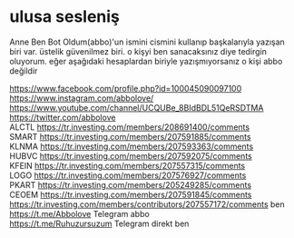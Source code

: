 # ulusa sesleniş

Anne Ben Bot Oldum(abbo)'un ismini cismini kullanıp başkalarıyla yazışan biri var. üstelik güvenilmez biri. o kişyi ben sanacaksınız diye tedirgin oluyorum. eğer aşağıdaki hesaplardan biriyle yazışmıyorsanız o kişi abbo değildir

https://www.facebook.com/profile.php?id=100045090097100 <br> https://www.instagram.com/abbolove/ <br> https://www.youtube.com/channel/UCQUBe_8BIdBDL51QeRSDTMA <br> https://twitter.com/abbolove <br>  ALCTL https://tr.investing.com/members/208691400/comments <br> SMART https://tr.investing.com/members/207591885/comments <br>  KLNMA https://tr.investing.com/members/207593363/comments <br>  HUBVC https://tr.investing.com/members/207592075/comments <br>  KFEIN https://tr.investing.com/members/207557315/comments <br>  LOGO https://tr.investing.com/members/207576927/comments <br>  PKART https://tr.investing.com/members/205249285/comments <br>  CEOEM https://tr.investing.com/members/207591845/comments <br>  https://tr.investing.com/members/contributors/207557172/comments  ben <br> https://t.me/Abbolove Telegram abbo <br> https://t.me/Ruhuzursuzum Telegram direkt ben
